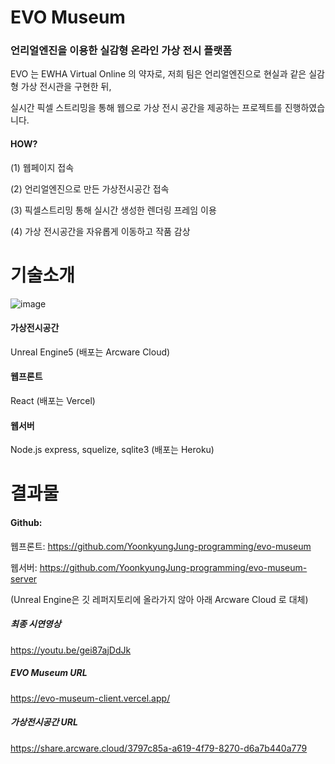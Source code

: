 # EVO Museum 
### 언리얼엔진을 이용한 실감형 온라인 가상 전시 플랫폼

EVO 는 EWHA Virtual Online 의 약자로, 저희 팀은 언리얼엔진으로 현실과 같은 실감형 가상 전시관을 구현한 뒤,


실시간 픽셀 스트리밍을 통해 웹으로 가상 전시 공간을 제공하는 프로젝트를 진행하였습니다.   				

#### HOW? 

(1) 웹페이지 접속 

(2) 언리얼엔진으로 만든 가상전시공간 접속 

(3) 픽셀스트리밍 통해 실시간 생성한 렌더링 프레임 이용 

(4) 가상 전시공간을 자유롭게 이동하고 작품 감상 


# 기술소개 

![image](https://user-images.githubusercontent.com/80142342/205222110-9f779e42-9c9a-48f9-aed3-48573105e2c6.png)


#### 가상전시공간 
Unreal Engine5 (배포는 Arcware Cloud) 
#### 웹프론트
React (배포는 Vercel) 
#### 웹서버
Node.js express, squelize, sqlite3 (배포는 Heroku)  



# 결과물 
#### Github: 

웹프론트: https://github.com/YoonkyungJung-programming/evo-museum

웹서버: https://github.com/YoonkyungJung-programming/evo-museum-server 

(Unreal Engine은 깃 레퍼지토리에 올라가지 않아 아래 Arcware Cloud 로 대체)

##### 최종 시연영상 
https://youtu.be/gei87ajDdJk 

##### EVO Museum URL
https://evo-museum-client.vercel.app/ 

##### 가상전시공간 URL
https://share.arcware.cloud/3797c85a-a619-4f79-8270-d6a7b440a779  



